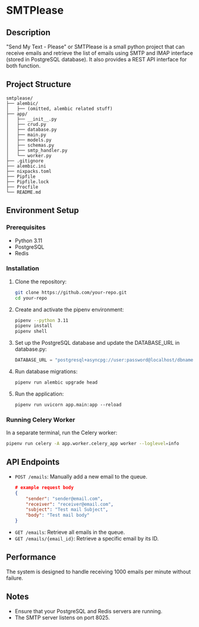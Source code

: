 
# SMTPlease

## Description

"Send My Text - Please" or SMTPlease is a small python project that can receive emails and retrieve the list of emails using SMTP and IMAP interface (stored in PostgreSQL database). It also provides a REST API interface for both function.

## Project Structure
```
smtplease/
├── alembic/
│   ├── (omitted, alembic related stuff)
├── app/
│   ├── __init__.py
│   ├── crud.py
│   ├── database.py
│   ├── main.py
│   ├── models.py
│   ├── schemas.py
│   ├── smtp_handler.py
│   └── worker.py
├── .gitignore
├── alembic.ini
├── nixpacks.toml
├── Pipfile
├── Pipfile.lock
├── Procfile
└── README.md

```

## Environment Setup

### Prerequisites

- Python 3.11
- PostgreSQL
- Redis

### Installation

1. Clone the repository:
    ```bash
    git clone https://github.com/your-repo.git
    cd your-repo
    ```

2. Create and activate the pipenv environment:
    ```bash
    pipenv --python 3.11
    pipenv install
    pipenv shell
    ```

3. Set up the PostgreSQL database and update the DATABASE_URL in database.py:
    ```python
    DATABASE_URL = "postgresql+asyncpg://user:password@localhost/dbname"
    ```

4. Run database migrations:
    ```bash
    pipenv run alembic upgrade head
    ```

5. Run the application:
    ```
    pipenv run uvicorn app.main:app --reload
    ```

### Running Celery Worker
In a separate terminal, run the Celery worker:
```bash
pipenv run celery -A app.worker.celery_app worker --loglevel=info
```

## API Endpoints

- `POST /emails`: Manually add a new email to the queue.
    ```json
    # example request body
    {
        "sender": "sender@email.com",
        "receiver": "receiver@email.com",
        "subject": "Test mail Subject",
        "body": "Test mail body"
    }
    ```
- `GET /emails`: Retrieve all emails in the queue.
- `GET /emails/{email_id}`: Retrieve a specific email by its ID.

## Performance
The system is designed to handle receiving 1000 emails per minute without failure.

## Notes
- Ensure that your PostgreSQL and Redis servers are running.
- The SMTP server listens on port 8025.
